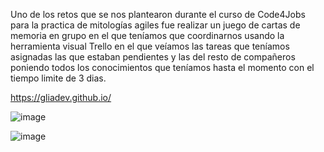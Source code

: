 
Uno de los retos que se nos plantearon durante el curso de Code4Jobs para la practica de mitologías agiles fue realizar un juego de cartas de memoria en grupo en el que teníamos que coordinarnos usando la herramienta visual Trello en el que veíamos las tareas que teníamos asignadas las que estaban pendientes y las del resto de compañeros poniendo todos los conocimientos que teníamos hasta el momento con el tiempo limite de 3 dias.

https://gliadev.github.io/


![image](https://user-images.githubusercontent.com/78279221/208536807-e59cba10-bd2f-40ea-bce0-5f89232f540d.png)


![image](https://user-images.githubusercontent.com/78279221/208536901-5f7867de-92ba-4ba4-8288-28fddd45ade1.png)

